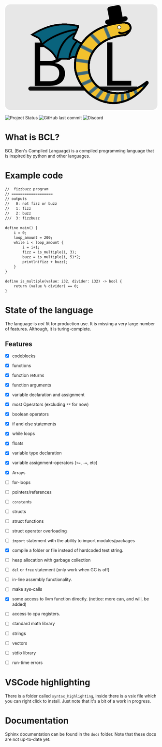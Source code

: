 ![BCL logo](docs/source/_static/experimental_BCL_LOGO.png)

![Project Status](https://img.shields.io/badge/Project%20Status-In%20Development-orange?style=for-the-badge) ![GitHub last commit](https://img.shields.io/github/last-commit/spidertyler2005/BCL?style=for-the-badge) ![Discord](https://img.shields.io/discord/875155614202994761?style=for-the-badge)

# What is BCL?

BCL (Ben's Compiled Language) is a compiled programming language that is inspired by python and other languages.

# Example code

```
//  fizzbuzz program
// ===================
// outputs
//   0: not fizz or buzz
//   1: fizz
//   2: buzz
///  3: fizzbuzz

define main() {
    i = 0;
    loop_amount = 200;
    while i < loop_amount {
        i = i+1;
        fizz = is_multiple(i, 3);
        buzz = is_multiple(i, 5)*2;
        println(fizz + buzz);
    }
}

define is_multiple(value: i32, divider: i32) -> bool {
    return (value % divider) == 0;
}
```

# State of the language

The language is *not* fit for production use. It is missing a very large number of features. Although, it is turing-complete.

## Features

- [x] codeblocks
- [x] functions
- [x] function returns
- [x] function arguments
- [x] variable declaration and assignment
- [x] most Operators (excluding `**` for now)
- [x] boolean operators
- [x] if and else statements
- [x] while loops
- [x] floats
- [x] variable type declaration
- [x] variable assignment-operators (`+=`, `-=`, etc)
- [x] Arrays
- [ ] for-loops
- [ ] pointers/references
- [ ] `const`ants
- [ ] structs
- [ ] struct functions
- [ ] struct operator overloading
- [ ] `import` statement with the ability to import modules/packages
- [x] compile a folder or file instead of hardcoded test string.
- [ ] heap allocation with garbage collection
- [ ] `del` or `free` statement (only work when GC is off)
- [ ] in-line assembly functionality.
- [ ] make sys-calls
- [x] some access to llvm function directly. (notice: more can, and will, be added)
- [ ] access to cpu registers.
- [ ] standard math library
- [ ] strings
- [ ] vectors
- [ ] stdio library
- [ ] run-time errors


# VSCode highlighting

There is a folder called `syntax_highlighting`, inside there is a vsix file which you can right click to install. Just note that it's a bit of a work in progress.

# Documentation

Sphinx documentation can be found in the `docs` folder. Note that these docs are not up-to-date yet.